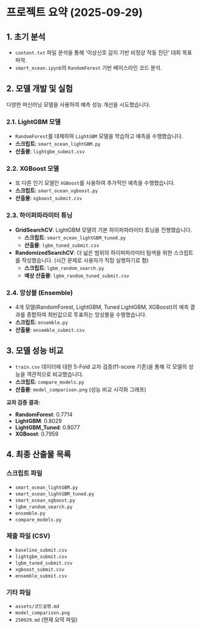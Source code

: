 # 프로젝트 요약 (2025-09-29)

## 1. 초기 분석
- `content.txt` 파일 분석을 통해 '이상신호 감지 기반 비정상 작동 진단' 대회 목표 파악.
- `smart_ocean.ipynb`의 `RandomForest` 기반 베이스라인 코드 분석.

## 2. 모델 개발 및 실험
다양한 머신러닝 모델을 사용하여 예측 성능 개선을 시도했습니다.

### 2.1. LightGBM 모델
- `RandomForest`를 대체하여 `LightGBM` 모델을 학습하고 예측을 수행했습니다.
- **스크립트**: `smart_ocean_lightGBM.py`
- **산출물**: `lightgbm_submit.csv`

### 2.2. XGBoost 모델
- 또 다른 인기 모델인 `XGBoost`를 사용하여 추가적인 예측을 수행했습니다.
- **스크립트**: `smart_ocean_xgboost.py`
- **산출물**: `xgboost_submit.csv`

### 2.3. 하이퍼파라미터 튜닝
- **GridSearchCV**: LightGBM 모델의 기본 하이퍼파라미터 튜닝을 진행했습니다.
  - **스크립트**: `smart_ocean_lightGBM_tuned.py`
  - **산출물**: `lgbm_tuned_submit.csv`
- **RandomizedSearchCV**: 더 넓은 범위의 하이퍼파라미터 탐색을 위한 스크립트를 작성했습니다. (시간 문제로 사용자가 직접 실행하기로 함)
  - **스크립트**: `lgbm_random_search.py`
  - **예상 산출물**: `lgbm_random_tuned_submit.csv`

### 2.4. 앙상블 (Ensemble)
- 4개 모델(RandomForest, LightGBM, Tuned LightGBM, XGBoost)의 예측 결과를 종합하여 최빈값으로 투표하는 앙상블을 수행했습니다.
- **스크립트**: `ensemble.py`
- **산출물**: `ensemble_submit.csv`

## 3. 모델 성능 비교
- `train.csv` 데이터에 대한 5-Fold 교차 검증(f1-score 기준)을 통해 각 모델의 성능을 객관적으로 비교했습니다.
- **스크립트**: `compare_models.py`
- **산출물**: `model_comparison.png` (성능 비교 시각화 그래프)

**교차 검증 결과:**
- **RandomForest**: 0.7714
- **LightGBM**: 0.8029
- **LightGBM_Tuned**: 0.8077
- **XGBoost**: 0.7959

## 4. 최종 산출물 목록

### 스크립트 파일
- `smart_ocean_lightGBM.py`
- `smart_ocean_lightGBM_tuned.py`
- `smart_ocean_xgboost.py`
- `lgbm_random_search.py`
- `ensemble.py`
- `compare_models.py`

### 제출 파일 (CSV)
- `baseline_submit.csv`
- `lightgbm_submit.csv`
- `lgbm_tuned_submit.csv`
- `xgboost_submit.csv`
- `ensemble_submit.csv`

### 기타 파일
- `assets/코드설명.md`
- `model_comparison.png`
- `250929.md` (현재 요약 파일)
